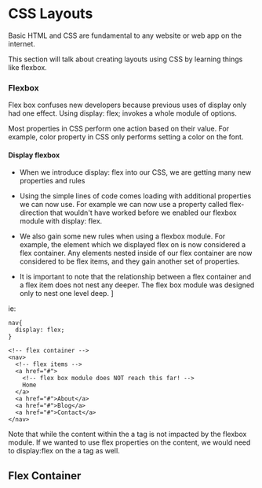 # CSS Layouts

Basic HTML and CSS are fundamental to any website or web app on the internet.

This section will talk about creating layouts using CSS by learning things like flexbox.

### Flexbox

Flex box confuses new developers because previous uses of display only had one effect. Using display: flex; invokes a whole module of options.


Most properties in CSS perform one action based on their value. For example, color property in CSS only performs setting a color on the font.


#### Display flexbox

- When we introduce display: flex into our CSS, we are getting many new properties and rules

- Using the simple lines of code comes loading with additional properties we can now use. For example we can now use a property called flex-direction that wouldn't have worked before we enabled our flexbox module with display: flex.

- We also gain some new rules when using a flexbox module. For example, the element which we displayed flex on is now considered a flex container. Any elements nested inside of our flex container are now considered to be flex items, and they gain another set of properties.

- It is important to note that the relationship between a flex container and a flex item does not nest any deeper. The flex box module was designed only to nest one level deep. ]

ie:

```
nav{
  display: flex;
}
```

```
<!-- flex container -->
<nav>
  <!-- flex items -->
  <a href="#">
    <!-- flex box module does NOT reach this far! -->
    Home
  </a>
  <a href="#">About</a>
  <a href="#">Blog</a>
  <a href="#">Contact</a>
</nav>
```

Note that while the content within the a tag is not impacted by the flexbox module. If we wanted to use flex properties on the content, we would need to display:flex on the a tag as well.


## Flex Container
